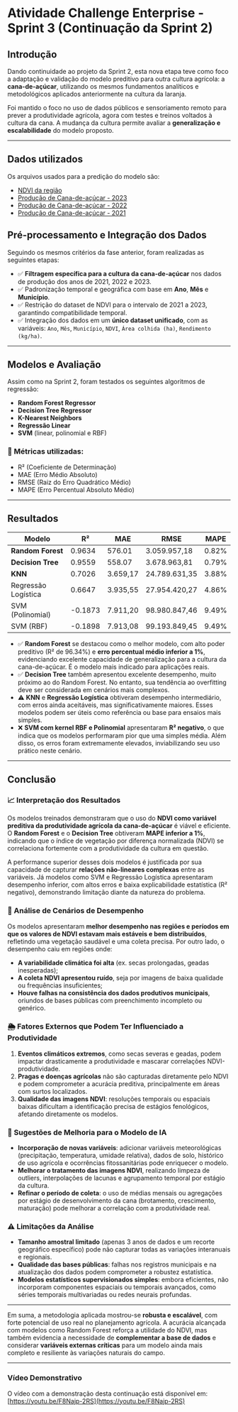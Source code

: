 # Atividade Challenge Enterprise - Sprint 3 (Continuação da Sprint 2)

## Introdução

Dando continuidade ao projeto da Sprint 2, esta nova etapa teve como foco a adaptação e validação do modelo preditivo para outra cultura agrícola: a **cana-de-açúcar**, utilizando os mesmos fundamentos analíticos e metodológicos aplicados anteriormente na cultura da laranja.

Foi mantido o foco no uso de dados públicos e sensoriamento remoto para prever a produtividade agrícola, agora com testes e treinos voltados à cultura da cana. A mudança da cultura permite avaliar a **generalização e escalabilidade** do modelo proposto.

---

## Dados utilizados

Os arquivos usados para a predição do modelo são:
- [NDVI da região](satveg_planilha.xlsx)
- [Produção de Cana-de-açúcar - 2023](Produção_2023_Sao_Paulo.xlsx)
- [Produção de Cana-de-açúcar - 2022](Produção_2022_Sao_Paulo.xlsx)
- [Produção de Cana-de-açúcar - 2021](Produção_2021_Sao_Paulo.xlsx)

## Pré-processamento e Integração dos Dados

Seguindo os mesmos critérios da fase anterior, foram realizadas as seguintes etapas:

- ✅ **Filtragem específica para a cultura da cana-de-açúcar** nos dados de produção dos anos de 2021, 2022 e 2023.
- ✅ Padronização temporal e geográfica com base em **Ano**, **Mês** e **Município**.
- ✅ Restrição do dataset de NDVI para o intervalo de 2021 a 2023, garantindo compatibilidade temporal.
- ✅ Integração dos dados em um **único dataset unificado**, com as variáveis: `Ano`, `Mês`, `Município`, `NDVI`, `Área colhida (ha)`, `Rendimento (kg/ha)`.

---

## Modelos e Avaliação

Assim como na Sprint 2, foram testados os seguintes algoritmos de regressão:

- **Random Forest Regressor**
- **Decision Tree Regressor**
- **K-Nearest Neighbors**
- **Regressão Linear**
- **SVM** (linear, polinomial e RBF)

### 🔎 Métricas utilizadas:
- R² (Coeficiente de Determinação)
- MAE (Erro Médio Absoluto)
- RMSE (Raiz do Erro Quadrático Médio)
- MAPE (Erro Percentual Absoluto Médio)

---

## Resultados

| Modelo               | R²     | MAE       | RMSE           | MAPE     |
|----------------------|--------|-----------|----------------|----------|
| **Random Forest**    | 0.9634 | 576.01    | 3.059.957,18   | 0.82%    |
| **Decision Tree**    | 0.9559 | 558.07    | 3.678.963,81   | 0.79%    |
| **KNN**              | 0.7026 | 3.659,17  | 24.789.631,35  | 3.88%    |
| Regressão Logística  | 0.6647 | 3.935,55  | 27.954.420,27  | 4.86%    |
| SVM (Polinomial)     | -0.1873| 7.911,20  | 98.980.847,46  | 9.49%    |
| SVM (RBF)            | -0.1898| 7.913,08  | 99.193.849,45  | 9.49%    |

- ✅ **Random Forest** se destacou como o melhor modelo, com alto poder preditivo (R² de 96.34%) e **erro percentual médio inferior a 1%**, evidenciando excelente capacidade de generalização para a cultura da cana-de-açúcar. É o modelo mais indicado para aplicações reais.
- ✅ **Decision Tree** também apresentou excelente desempenho, muito próximo ao do Random Forest. No entanto, sua tendência ao overfitting deve ser considerada em cenários mais complexos.
- ⚠️ **KNN** e **Regressão Logística** obtiveram desempenho intermediário, com erros ainda aceitáveis, mas significativamente maiores. Esses modelos podem ser úteis como referência ou base para ensaios mais simples.
- ❌ **SVM com kernel RBF e Polinomial** apresentaram **R² negativo**, o que indica que os modelos performaram pior que uma simples média. Além disso, os erros foram extremamente elevados, inviabilizando seu uso prático neste cenário.


---

## Conclusão

### 📈 Interpretação dos Resultados

Os modelos treinados demonstraram que o uso do **NDVI como variável preditiva da produtividade agrícola da cana-de-açúcar** é viável e eficiente. O **Random Forest** e o **Decision Tree** obtiveram **MAPE inferior a 1%**, indicando que o índice de vegetação por diferença normalizada (NDVI) se correlaciona fortemente com a produtividade da cultura em questão.

A performance superior desses dois modelos é justificada por sua capacidade de capturar **relações não-lineares complexas** entre as variáveis. Já modelos como SVM e Regressão Logística apresentaram desempenho inferior, com altos erros e baixa explicabilidade estatística (R² negativo), demonstrando limitação diante da natureza do problema.

### 📌 Análise de Cenários de Desempenho

Os modelos apresentaram **melhor desempenho nas regiões e períodos em que os valores de NDVI estavam mais estáveis e bem distribuídos**, refletindo uma vegetação saudável e uma coleta precisa. Por outro lado, o desempenho caiu em regiões onde:
- **A variabilidade climática foi alta** (ex. secas prolongadas, geadas inesperadas);
- **A coleta NDVI apresentou ruído**, seja por imagens de baixa qualidade ou frequências insuficientes;
- **Houve falhas na consistência dos dados produtivos municipais**, oriundos de bases públicas com preenchimento incompleto ou genérico.

### 🌦️ Fatores Externos que Podem Ter Influenciado a Produtividade

1. **Eventos climáticos extremos**, como secas severas e geadas, podem impactar drasticamente a produtividade e mascarar correlações NDVI-produtividade.
2. **Pragas e doenças agrícolas** não são capturadas diretamente pelo NDVI e podem comprometer a acurácia preditiva, principalmente em áreas com surtos localizados.
3. **Qualidade das imagens NDVI**: resoluções temporais ou espaciais baixas dificultam a identificação precisa de estágios fenológicos, afetando diretamente os modelos.

### 🧠 Sugestões de Melhoria para o Modelo de IA

- **Incorporação de novas variáveis**: adicionar variáveis meteorológicas (precipitação, temperatura, umidade relativa), dados de solo, histórico de uso agrícola e ocorrências fitossanitárias pode enriquecer o modelo.
- **Melhorar o tratamento das imagens NDVI**, realizando limpeza de outliers, interpolações de lacunas e agrupamento temporal por estágio da cultura.
- **Refinar o período de coleta**: o uso de médias mensais ou agregações por estágio de desenvolvimento da cana (brotamento, crescimento, maturação) pode melhorar a correlação com a produtividade real.

### ⚠️ Limitações da Análise

- **Tamanho amostral limitado** (apenas 3 anos de dados e um recorte geográfico específico) pode não capturar todas as variações interanuais e regionais.
- **Qualidade das bases públicas**: falhas nos registros municipais e na atualização dos dados podem comprometer a robustez estatística.
- **Modelos estatísticos supervisionados simples**: embora eficientes, não incorporam componentes espaciais ou temporais avançados, como séries temporais multivariadas ou redes neurais profundas.

---

Em suma, a metodologia aplicada mostrou-se **robusta e escalável**, com forte potencial de uso real no planejamento agrícola. A acurácia alcançada com modelos como Random Forest reforça a utilidade do NDVI, mas também evidencia a necessidade de **complementar a base de dados** e considerar **variáveis externas críticas** para um modelo ainda mais completo e resiliente às variações naturais do campo.

---

### **Vídeo Demonstrativo**
O vídeo com a demonstração desta continuação está disponível em:
[https://youtu.be/F8Najp-2RS](https://youtu.be/F8Najp-2RS)
